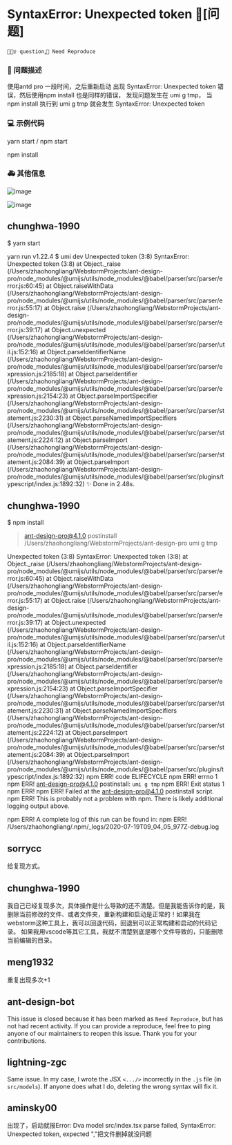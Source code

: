 # SyntaxError: Unexpected token 🧐[问题]

`🕵🏻‍♀️ question`,`🤔 Need Reproduce`

### 🧐 问题描述

使用antd pro 一段时间，之后重新启动 出现 SyntaxError: Unexpected token 错误，然后使用npm install 也是同样的错误，
发现问题发生在 umi g tmp， 当 npm install 执行到 umi g tmp 就会发生 SyntaxError: Unexpected token

### 💻 示例代码

yarn start / npm start

npm install

### 🚑 其他信息

![image](https://user-images.githubusercontent.com/29922837/87871410-994d6700-c9e2-11ea-8874-d926d150ffcc.png)

![image](https://user-images.githubusercontent.com/29922837/87871406-93f01c80-c9e2-11ea-806e-e647463c7e92.png)

## chunghwa-1990

$ yarn start

yarn run v1.22.4
$ umi dev
Unexpected token (3:8)
SyntaxError: Unexpected token (3:8)
at Object.\_raise (/Users/zhaohongliang/WebstormProjects/ant-design-pro/node_modules/@umijs/utils/node_modules/@babel/parser/src/parser/error.js:60:45)
at Object.raiseWithData (/Users/zhaohongliang/WebstormProjects/ant-design-pro/node_modules/@umijs/utils/node_modules/@babel/parser/src/parser/error.js:55:17)
at Object.raise (/Users/zhaohongliang/WebstormProjects/ant-design-pro/node_modules/@umijs/utils/node_modules/@babel/parser/src/parser/error.js:39:17)
at Object.unexpected (/Users/zhaohongliang/WebstormProjects/ant-design-pro/node_modules/@umijs/utils/node_modules/@babel/parser/src/parser/util.js:152:16)
at Object.parseIdentifierName (/Users/zhaohongliang/WebstormProjects/ant-design-pro/node_modules/@umijs/utils/node_modules/@babel/parser/src/parser/expression.js:2185:18)
at Object.parseIdentifier (/Users/zhaohongliang/WebstormProjects/ant-design-pro/node_modules/@umijs/utils/node_modules/@babel/parser/src/parser/expression.js:2154:23)
at Object.parseImportSpecifier (/Users/zhaohongliang/WebstormProjects/ant-design-pro/node_modules/@umijs/utils/node_modules/@babel/parser/src/parser/statement.js:2230:31)
at Object.parseNamedImportSpecifiers (/Users/zhaohongliang/WebstormProjects/ant-design-pro/node_modules/@umijs/utils/node_modules/@babel/parser/src/parser/statement.js:2224:12)
at Object.parseImport (/Users/zhaohongliang/WebstormProjects/ant-design-pro/node_modules/@umijs/utils/node_modules/@babel/parser/src/parser/statement.js:2084:39)
at Object.parseImport (/Users/zhaohongliang/WebstormProjects/ant-design-pro/node_modules/@umijs/utils/node_modules/@babel/parser/src/plugins/typescript/index.js:1892:32)
✨ Done in 2.48s.

## chunghwa-1990

$ npm install

> ant-design-pro@4.1.0 postinstall /Users/zhaohongliang/WebstormProjects/ant-design-pro
> umi g tmp

Unexpected token (3:8)
SyntaxError: Unexpected token (3:8)
at Object.\_raise (/Users/zhaohongliang/WebstormProjects/ant-design-pro/node_modules/@umijs/utils/node_modules/@babel/parser/src/parser/error.js:60:45)
at Object.raiseWithData (/Users/zhaohongliang/WebstormProjects/ant-design-pro/node_modules/@umijs/utils/node_modules/@babel/parser/src/parser/error.js:55:17)
at Object.raise (/Users/zhaohongliang/WebstormProjects/ant-design-pro/node_modules/@umijs/utils/node_modules/@babel/parser/src/parser/error.js:39:17)
at Object.unexpected (/Users/zhaohongliang/WebstormProjects/ant-design-pro/node_modules/@umijs/utils/node_modules/@babel/parser/src/parser/util.js:152:16)
at Object.parseIdentifierName (/Users/zhaohongliang/WebstormProjects/ant-design-pro/node_modules/@umijs/utils/node_modules/@babel/parser/src/parser/expression.js:2185:18)
at Object.parseIdentifier (/Users/zhaohongliang/WebstormProjects/ant-design-pro/node_modules/@umijs/utils/node_modules/@babel/parser/src/parser/expression.js:2154:23)
at Object.parseImportSpecifier (/Users/zhaohongliang/WebstormProjects/ant-design-pro/node_modules/@umijs/utils/node_modules/@babel/parser/src/parser/statement.js:2230:31)
at Object.parseNamedImportSpecifiers (/Users/zhaohongliang/WebstormProjects/ant-design-pro/node_modules/@umijs/utils/node_modules/@babel/parser/src/parser/statement.js:2224:12)
at Object.parseImport (/Users/zhaohongliang/WebstormProjects/ant-design-pro/node_modules/@umijs/utils/node_modules/@babel/parser/src/parser/statement.js:2084:39)
at Object.parseImport (/Users/zhaohongliang/WebstormProjects/ant-design-pro/node_modules/@umijs/utils/node_modules/@babel/parser/src/plugins/typescript/index.js:1892:32)
npm ERR! code ELIFECYCLE
npm ERR! errno 1
npm ERR! ant-design-pro@4.1.0 postinstall: `umi g tmp`
npm ERR! Exit status 1
npm ERR!
npm ERR! Failed at the ant-design-pro@4.1.0 postinstall script.
npm ERR! This is probably not a problem with npm. There is likely additional logging output above.

npm ERR! A complete log of this run can be found in:
npm ERR! /Users/zhaohongliang/.npm/\_logs/2020-07-19T09_04_05_977Z-debug.log

## sorrycc

给复现方式。

## chunghwa-1990

我自己已经复现多次，具体操作是什么导致的还不清楚。但是我能告诉你的是，我删除当前修改的文件、或者文件夹，重新构建和启动是正常的！如果我在webstorm这种工具上，我可以回退代码，回退到可以正常构建和启动的代码记录。 如果我用vscode等其它工具，我就不清楚到底是哪个文件导致的，只能删除当前编辑的目录。

## meng1932

重复出现多次+1

## ant-design-bot

This issue is closed because it has been marked as `Need Reproduce`, but has not had recent activity.
If you can provide a reproduce, feel free to ping anyone of our maintainers to reopen this issue.
Thank you for your contributions.

## lightning-zgc

Same issue. In my case, I wrote the JSX `<.../>` incorrectly in the `.js` file (in `src/models`). If anyone does what I do, deleting the wrong syntax will fix it.

## aminsky00

出现了，启动就报Error: Dva model src/index.tsx parse failed, SyntaxError: Unexpected token, expected ","把文件删掉就没问题
